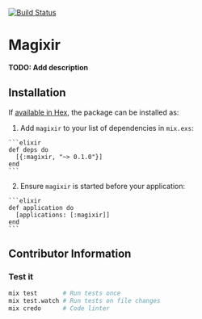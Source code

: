 [![Build Status](https://travis-ci.org/jlgeering/magixir.svg?branch=master)](https://travis-ci.org/jlgeering/magixir)

# Magixir

**TODO: Add description**

## Installation

If [available in Hex](https://hex.pm/docs/publish), the package can be installed as:

  1. Add `magixir` to your list of dependencies in `mix.exs`:

    ```elixir
    def deps do
      [{:magixir, "~> 0.1.0"}]
    end
    ```

  2. Ensure `magixir` is started before your application:

    ```elixir
    def application do
      [applications: [:magixir]]
    end
    ```

## Contributor Information

### Test it

```sh
mix test       # Run tests once
mix test.watch # Run tests on file changes
mix credo      # Code linter
```
